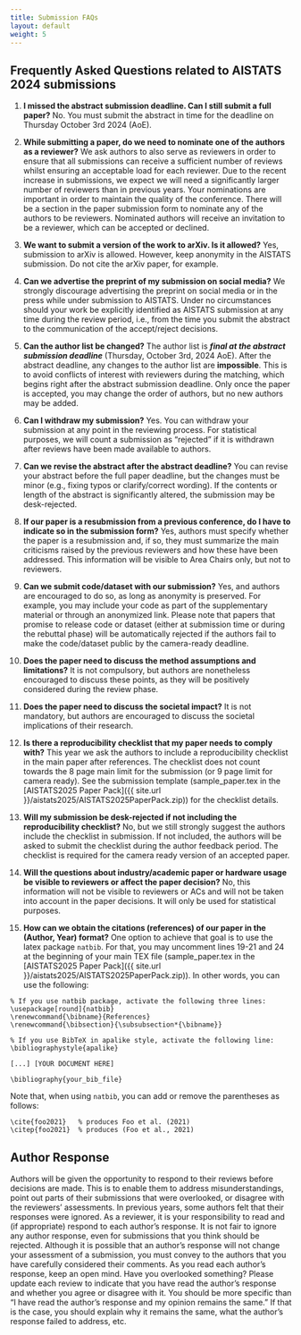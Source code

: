 ```yaml
---
title: Submission FAQs
layout: default
weight: 5
---
```



## Frequently Asked Questions related to AISTATS 2024 submissions


1. **I missed the abstract submission deadline. Can I still submit a full paper?**
No. You must submit the abstract in time for the deadline on Thursday October 3rd 2024 (AoE).

2. **While submitting a paper, do we need to nominate one of the authors as a reviewer?**
We ask authors to also serve as reviewers in order to ensure that all submissions can receive a sufficient number of reviews whilst ensuring an acceptable load for each reviewer. Due to the recent increase in submissions, we expect we will need a significantly larger number of reviewers than in previous years. Your nominations are important in order to maintain the quality of the conference. There will be a section in the paper submission form to nominate any of the authors to be reviewers. Nominated authors will receive an invitation to be a reviewer, which can be accepted or declined.

3. **We want to submit a version of the work to arXiv. Is it allowed?**
Yes, submission to arXiv is allowed. However, keep anonymity in the AISTATS submission. Do not cite the arXiv paper, for example.

4. **Can we advertise the preprint of my submission on social media?**
We strongly discourage advertising the preprint on social media or in the press while under submission to AISTATS. Under no circumstances should your work be explicitly identified as AISTATS submission at any time during the review period, i.e., from the time you submit the abstract to the communication of the accept/reject decisions.

5. **Can the author list be changed?**
The author list is ***final at the abstract submission deadline*** (Thursday, October 3rd, 2024 AoE). After the abstract deadline, any changes to the author list are **impossible**. This is to avoid conflicts of interest with reviewers during the matching, which begins right after the abstract submission deadline.  Only once the paper is accepted, you may change the order of authors, but no new authors may be added.

6. **Can I withdraw my submission?**
Yes. You can withdraw your submission at any point in the reviewing process. For statistical purposes, we will count a submission as “rejected” if it is withdrawn after reviews have been made available to authors.

7. **Can we revise the abstract after the abstract deadline?**
You can revise your abstract before the full paper deadline, but the changes must be minor (e.g., fixing typos or clarify/correct wording). If the contents or length of the abstract is significantly altered, the submission may be desk-rejected.


8. **If our paper is a resubmission from a previous conference, do I have to indicate so in the submission form?**
Yes, authors must specify whether the paper is a resubmission and, if so, they must summarize the main criticisms raised by the previous reviewers and how these have been addressed. This information will be visible to Area Chairs only, but not to reviewers.


9. **Can we submit code/dataset with our submission?**
Yes, and authors are encouraged to do so, as long as anonymity is preserved. For example, you may include your code as part of the supplementary material or through an anonymized link. Please note that papers that promise to release code or dataset (either at submission time or during the rebuttal phase) will be automatically rejected if the authors fail to make the code/dataset public by the camera-ready deadline.


10. **Does the paper need to discuss the method assumptions and limitations?**
It is not compulsory, but authors are nonetheless encouraged to discuss these points, as they will be positively considered during the review phase.


11. **Does the paper need to discuss the societal impact?**
It is not mandatory, but authors are encouraged to discuss the societal implications of their research.


12. **Is there a reproducibility checklist that my paper needs to comply with?**
This year we ask the authors to include a reproducibility checklist in the main paper after references. The checklist does not count towards the 8 page main limit for the submission (or 9 page limit for camera ready). See the submission template (sample_paper.tex in the [AISTATS2025 Paper Pack]({{ site.url }}/aistats2025/AISTATS2025PaperPack.zip)) for the checklist details.

13. **Will my submission be desk-rejected if not including the reproducibility checklist?**
No, but we still strongly suggest the authors include the checklist in submission. If not included, the authors will be asked to submit the checklist during the author feedback period. The checklist is required for the camera ready version of an accepted paper.


14. **Will the questions about industry/academic paper or hardware usage be visible to reviewers or affect the paper decision?**
No, this information will not be visible to reviewers or ACs and will not be taken into account in the paper decisions. It will only be used for statistical purposes.

15. **How can we obtain the citations (references) of our paper in the (Author, Year) format?**
One option to achieve that goal is to use the latex package `natbib`. For that, you may uncomment lines 19-21 and 24 at the beginning of your main TEX file (sample_paper.tex in the [AISTATS2025 Paper Pack]({{ site.url }}/aistats2025/AISTATS2025PaperPack.zip)). In other words, you can use the following:

```
% If you use natbib package, activate the following three lines:
\usepackage[round]{natbib}
\renewcommand{\bibname}{References}
\renewcommand{\bibsection}{\subsubsection*{\bibname}}

% If you use BibTeX in apalike style, activate the following line:
\bibliographystyle{apalike}

[...] [YOUR DOCUMENT HERE]

\bibliography{your_bib_file}
```

Note that, when using `natbib`, you can add or remove the parentheses as follows:

```
\cite{foo2021}   % produces Foo et al. (2021)
\citep{foo2021}  % produces (Foo et al., 2021)
```

## Author Response

Authors will be given the opportunity to respond to their reviews before decisions are made. This is to enable them to address misunderstandings, point out parts of their submissions that were overlooked, or disagree with the reviewers’ assessments. In previous years, some authors felt that their responses were ignored. As a reviewer, it is your responsibility to read and (if appropriate) respond to each author’s response. It is not fair to ignore any author response, even for submissions that you think should be rejected. Although it is possible that an author’s response will not change your assessment of a submission, you must convey to the authors that you have carefully considered their comments. As you read each author’s response, keep an open mind. Have you overlooked something? Please update each review to indicate that you have read the author’s response and whether you agree or disagree with it. You should be more specific than “I have read the author’s response and my opinion remains the same.” If that is the case, you should explain why it remains the same, what the author’s response failed to address, etc.
